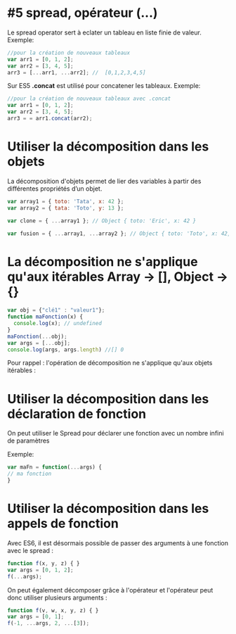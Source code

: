 # #5 spread, opérateur (...)

Le spread operator sert à eclater un tableau en liste finie de valeur.
Exemple:
```javascript
//pour la création de nouveaux tableaux
var arr1 = [0, 1, 2];
var arr2 = [3, 4, 5];
arr3 = [...arr1, ...arr2]; //  [0,1,2,3,4,5]
```
Sur ES5 **.concat** est utilisé pour concatener les tableaux.
Exemple:
```javascript
//pour la création de nouveaux tableaux avec .concat
var arr1 = [0, 1, 2];
var arr2 = [3, 4, 5];
arr3 = = arr1.concat(arr2);
```

# Utiliser la décomposition dans les objets
La décomposition d'objets permet de lier des variables à partir des différentes propriétés d’un objet.

```javascript
var array1 = { toto: 'Tata', x: 42 };
var array2 = { tata: 'Toto', y: 13 };

var clone = { ...array1 }; // Object { toto: 'Eric', x: 42 }

var fusion = { ...array1, ...array2 }; // Object { toto: 'Toto', x: 42, tata: 'Tata' y: 28 };
```

# La décomposition ne s'applique qu'aux itérables Array -> [], Object -> {}
```javascript
var obj = {"clé1" : "valeur1"};
function maFonction(x) {
  console.log(x); // undefined
}
maFonction(...obj);
var args = [...obj];
console.log(args, args.length) //[] 0
```
Pour rappel : l'opération de décomposition ne s'applique qu'aux objets itérables :

# Utiliser la décomposition dans les déclaration de fonction

On peut utiliser le Spread pour déclarer une fonction avec un nombre infini de paramètres

Exemple:
```javascript
var maFn = function(...args) {
// ma fonction
}
```
# Utiliser la décomposition dans les appels de fonction

Avec ES6, il est désormais possible de passer des arguments à une fonction avec le spread :

```javascript
function f(x, y, z) { }
var args = [0, 1, 2];
f(...args);
```

On peut également décomposer grâce à l'opérateur et l'opérateur peut donc utiliser plusieurs arguments :

```javascript
function f(v, w, x, y, z) { }
var args = [0, 1];
f(-1, ...args, 2, ...[3]);
```
